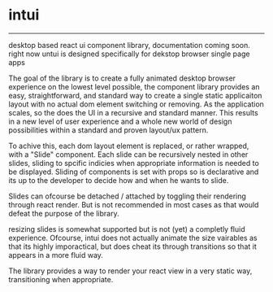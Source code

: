 # intui
----
desktop based react ui component library, documentation coming soon.
right now untui is designed specifically for dekstop browser single page apps



The goal of the library is to create a fully animated desktop browser experience on the lowest level possible, the component library provides an easy, straightforward, and standard way to create a single static applicaiton layout with no actual dom element switching or removing. As the application scales, so the does the UI in a recursive and standard manner. This results in a new level of user experience and a whole new world of design possibilities within a standard and proven layout/ux pattern.

To achive this, each dom layout element is replaced, or rather wrapped, with a "Slide" component. Each slide can be recursively nested in other slides, sliding to spcific indicies when appropriate information is needed to be displayed. Sliding of components is set with props so is declarative and its up to the developer to decide how and when he wants to slide. 

Slides can ofcourse be detached / attached by toggling their rendering through react render. But is not recommended in most cases as that would defeat the purpose of the library.

resizing slides is somewhat supported but is not (yet) a completly fluid experience. Ofcourse, intui does not actually animate the size vairables as that its highly imporactical, but does cheat its through transitions so that it appears in a more fluid way.

The library provides a way to render your react view in a very static way, transitioning when appropriate.
